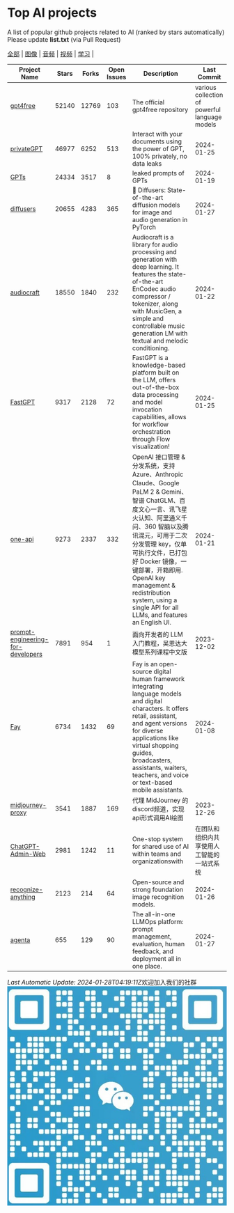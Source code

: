 # Top AI projects
A list of popular github projects related to AI (ranked by stars automatically)
Please update **list.txt** (via Pull Request)

<a href="./README.md">全部</a> |   <a href="./READMEpicture.md">图像</a> |   <a href="./READMEaudio.md">音频</a> | <a href="./READMEvideo.md">视频</a> | <a href="./READMElearn.md">学习</a> | 

| Project Name | Stars | Forks | Open Issues | Description | Last Commit |
| ------------ | ----- | ----- | ----------- | ----------- | ----------- |
| [gpt4free](https://github.com/xtekky/gpt4free) | 52140 | 12769 | 103 | The official gpt4free repository | various collection of powerful language models | 2024-01-27 |
| [privateGPT](https://github.com/imartinez/privateGPT) | 46977 | 6252 | 513 | Interact with your documents using the power of GPT, 100% privately, no data leaks | 2024-01-25 |
| [GPTs](https://github.com/linexjlin/GPTs) | 24334 | 3517 | 8 | leaked prompts of GPTs | 2024-01-19 |
| [diffusers](https://github.com/huggingface/diffusers) | 20655 | 4283 | 365 | 🤗 Diffusers: State-of-the-art diffusion models for image and audio generation in PyTorch | 2024-01-27 |
| [audiocraft](https://github.com/facebookresearch/audiocraft) | 18550 | 1840 | 232 | Audiocraft is a library for audio processing and generation with deep learning. It features the state-of-the-art EnCodec audio compressor / tokenizer, along with MusicGen, a simple and controllable music generation LM with textual and melodic conditioning. | 2024-01-22 |
| [FastGPT](https://github.com/labring/FastGPT) | 9317 | 2128 | 72 | FastGPT is a knowledge-based platform built on the LLM, offers out-of-the-box data processing and model invocation capabilities, allows for workflow orchestration through Flow visualization! | 2024-01-25 |
| [one-api](https://github.com/songquanpeng/one-api) | 9273 | 2337 | 332 | OpenAI 接口管理 & 分发系统，支持 Azure、Anthropic Claude、Google PaLM 2 & Gemini、智谱 ChatGLM、百度文心一言、讯飞星火认知、阿里通义千问、360 智脑以及腾讯混元，可用于二次分发管理 key，仅单可执行文件，已打包好 Docker 镜像，一键部署，开箱即用. OpenAI key management & redistribution system, using a single API for all LLMs, and features an English UI. | 2024-01-21 |
| [prompt-engineering-for-developers](https://github.com/datawhalechina/prompt-engineering-for-developers) | 7891 | 954 | 1 | 面向开发者的 LLM 入门教程，吴恩达大模型系列课程中文版 | 2023-12-02 |
| [Fay](https://github.com/xszyou/Fay) | 6734 | 1432 | 69 | Fay is an open-source digital human framework integrating language models and digital characters. It offers retail, assistant, and agent versions for diverse applications like virtual shopping guides, broadcasters, assistants, waiters, teachers, and voice or text-based mobile assistants. | 2024-01-08 |
| [midjourney-proxy](https://github.com/novicezk/midjourney-proxy) | 3541 | 1887 | 169 | 代理 MidJourney 的discord频道，实现api形式调用AI绘图 | 2023-12-26 |
| [ChatGPT-Admin-Web](https://github.com/AprilNEA/ChatGPT-Admin-Web) | 2981 | 1242 | 11 | One-stop system for shared use of AI within teams and organizationswith | 在团队和组织内共享使用人工智能的一站式系统 | 2023-12-27 |
| [recognize-anything](https://github.com/xinyu1205/recognize-anything) | 2123 | 214 | 64 | Open-source and strong foundation image recognition models. | 2024-01-26 |
| [agenta](https://github.com/Agenta-AI/agenta) | 655 | 129 | 90 | The all-in-one LLMOps platform: prompt management, evaluation, human feedback, and deployment all in one place. | 2024-01-27 |

*Last Automatic Update: 2024-01-28T04:19:11Z*欢迎加入我们的社群 ![](https://raw.githubusercontent.com/mouuii/picture/master/weichat.jpg) 